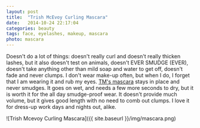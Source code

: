 ```yaml
---
layout: post
title:  "Trish McEvoy Curling Mascara"
date:   2014-10-24 22:17:04
categories: beauty
tags: face, eyelashes, makeup, mascara
photo: mascara
---
```


Doesn't do a lot of things: doesn't really curl and doesn't really thicken lashes, but it also doesn't test on animals, doesn't EVER SMUDGE (EVER), doesn't take anything other than mild soap and water to get off, doesn't fade and never clumps. I don't wear make-up often, but when I do, I forget that I am wearing it and rub my eyes. [TM's mascara](http://www.amazon.com/gp/product/B00132AI1K/ref=as_li_tl?ie=UTF8&camp=1789&creative=390957&creativeASIN=B00132AI1K&linkCode=as2&tag=veggpupp-20&linkId=C6HA6OVSQMBSPVP3) stays in place and never smudges. It goes on wet, and needs a few more seconds to dry, but it is worth it for the all day smudge-proof wear. It doesn't provide much volume, but it gives good length with no need to comb out clumps. I love it for dress-up work days and nights out, alike. 

![Trish Mcevoy Curling Mascara]({{ site.baseurl }}/img/mascara.png)